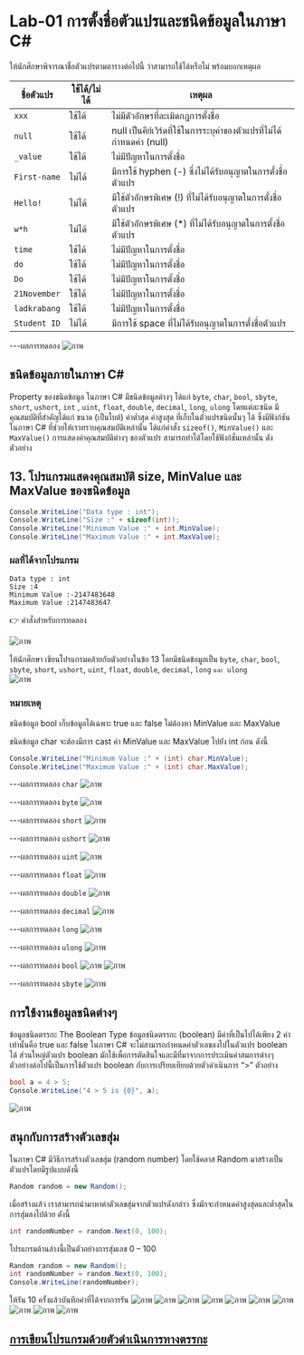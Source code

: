# Lab-01 การตั้งชื่อตัวแปรและชนิดข้อมูลในภาษา C\#


 ให้นักศึกษาพิจารณาชื่อตัวแปรตามตารางต่อไปนี้ ว่าสามารถใช้ได้หรือไม่ พร้อมบอกเหตุผล

| ชื่อตัวแปร | ใช้ได้/ไม่ได้ | เหตุผล|
|--|--|--|
| `xxx`     | ใช้ได้ | ไม่มีตัวอักษรที่ละเมิดกฎการตั้งชื่อ |
| `null` | ใช้ได้ | null เป็นคีย์เวิร์ดที่ใช้ในการระบุค่าของตัวแปรที่ไม่ได้กำหนดค่า (null) |
| `_value` | ใช้ได้ | ไม่มีปัญหาในการตั้งชื่อ |
| `First-name`| ไม่ได้ | มีการใช้ hyphen (-) ซึ่งไม่ได้รับอนุญาตในการตั้งชื่อตัวแปร |
| `Hello!` | ไม่ได้ | มีใช้ตัวอักษรพิเศษ (!) ที่ไม่ได้รับอนุญาตในการตั้งชื่อตัวแปร |
| `w*h` | ไม่ได้| มีใช้ตัวอักษรพิเศษ (*) ที่ไม่ได้รับอนุญาตในการตั้งชื่อตัวแปร |
| `time` | ใช้ได้ | ไม่มีปัญหาในการตั้งชื่อ |
| `do` | ใช้ได้ | ไม่มีปัญหาในการตั้งชื่อ |
| `Do` | ใช้ได้ | ไม่มีปัญหาในการตั้งชื่อ |
| `21November`|  ใช้ได้ |  ไม่มีปัญหาในการตั้งชื่อ |
| `ladkrabang`| ใช้ได้ | ไม่มีปัญหาในการตั้งชื่อ |
| `Student ID`| ไม่ได้ | มีการใช้ space ที่ไม่ได้รับอนุญาตในการตั้งชื่อตัวแปร |


---ผลการทดลอง
![ภาพ](https://github.com/AnchisaPhetnoi/03376836-OOP-2566-Lab-01/assets/144197034/a56d8feb-47f9-44b0-8b7f-a1fd4daf634b)


## ชนิดข้อมูลภายในภาษา C\#

Property ของชนิดข้อมูล ในภาษา C# มีชนิดข้อมูลต่างๆ ได้แก่ `byte`, `char`, `bool`, `sbyte`, `short`, `ushort`, `int` , `uint`, `float`, `double`, `decimal`, `long`, `ulong` โดยแต่ละชนิด มีคุณสมบัติที่สำคัญได้แก่ ขนาด (เป็นไบต์) ค่าต่ำสุด ค่าสูงสุด ที่เก็บในตัวแปรชนิดนั้นๆ ได้ ซึ่งมีฟังก์ชันในภาษา C# ที่ช่วยให้เราทราบคุณสมบัติเหล่านั้น ได้แก่คำสั่ง `sizeof()`, `MinValue()` และ `MaxValue()` การแสดงค่าคุณสมบัติต่างๆ ของตัวแปร สามารถทำได้โดยใช้ฟังก์ชั่นเหล่านั้น ดังตัวอย่าง

## 13. โปรแกรมแสดงคุณสมบัติ size, MinValue และ MaxValue ของชนิดข้อมูล

```csharp
Console.WriteLine("Data type : int");
Console.WriteLine("Size :" + sizeof(int));
Console.WriteLine("Minimum Value :" + int.MinValue);
Console.WriteLine("Maximum Value :" + int.MaxValue);
```

### ผลที่ได้จากโปรแกรม

```text
Data type : int
Size :4
Minimum Value :-2147483648
Maximum Value :2147483647
```

👉 คำสั่งสำหรับการทดลอง  

![ภาพ](https://github.com/AnchisaPhetnoi/03376836-OOP-2566-Lab-01/assets/144197034/2b0b7477-109d-4115-97f0-cba54ad8e177)

ให้นักศึกษา เขียนโปรแกรมคล้ายกับตัวอย่างในข้อ 13 โดยมีชนิดข้อมูลเป็น `byte`, `char`, `bool`, `sbyte`, `short`, `ushort`, `uint`, `float`, `double`, `decimal`, `long` `และ ulong`  
![ภาพ](https://github.com/AnchisaPhetnoi/03376836-OOP-2566-Lab-01/assets/144197034/9fe79eea-90dd-4041-91b3-1a0c360518e3)

### หมายเหตุ

ชนิดข้อมูล bool เก็บข้อมูลได้เฉพาะ true และ false ไม่ต้องหา MinValue และ MaxValue

ชนิดข้อมูล char จะต้องมีการ cast ค่า MinValue และ MaxValue ไปยัง int ก่อน ดังนี้

```csharp
Console.WriteLine("Minimum Value :" + (int) char.MinValue);
Console.WriteLine("Maximum Value :" + (int) char.MaxValue);
```
---ผลการทดลอง `char`
![ภาพ](https://github.com/AnchisaPhetnoi/03376836-OOP-2566-Lab-01/assets/144197034/ae0e5a05-d95c-4bf3-aab6-741b24462c06)

---ผลการทดลอง `byte`
![ภาพ](https://github.com/AnchisaPhetnoi/03376836-OOP-2566-Lab-01/assets/144197034/8a8eedbb-9e8c-4cf6-9364-26ae807671f4)

---ผลการทดลอง `short`
 ![ภาพ](https://github.com/AnchisaPhetnoi/03376836-OOP-2566-Lab-01/assets/144197034/3fcba6b7-219b-4875-b1f1-f18de32c4e7f)


---ผลการทดลอง `ushort`
![ภาพ](https://github.com/AnchisaPhetnoi/03376836-OOP-2566-Lab-01/assets/144197034/f0812bb5-e4b9-4298-bcb8-d701f38df622)



 

---ผลการทดลอง `uint`
![ภาพ](https://github.com/AnchisaPhetnoi/03376836-OOP-2566-Lab-01/assets/144197034/ceab1985-199b-4d55-88d7-24a586b37b6e)

 

---ผลการทดลอง `float`
 ![ภาพ](https://github.com/AnchisaPhetnoi/03376836-OOP-2566-Lab-01/assets/144197034/e1f7521b-37dd-4b98-a2af-70827ecf1da9)


---ผลการทดลอง `double`
 ![ภาพ](https://github.com/AnchisaPhetnoi/03376836-OOP-2566-Lab-01/assets/144197034/6ed88a33-f0b8-4405-8718-bfcab3ad6f6e)

---ผลการทดลอง `decimal`
 ![ภาพ](https://github.com/AnchisaPhetnoi/03376836-OOP-2566-Lab-01/assets/144197034/dc2f96a9-ba64-4873-a6e9-18171336fefa)

---ผลการทดลอง `long`
![ภาพ](https://github.com/AnchisaPhetnoi/03376836-OOP-2566-Lab-01/assets/144197034/a99a01ea-8502-4190-8584-5167f64829da)


---ผลการทดลอง `ulong`
![ภาพ](https://github.com/AnchisaPhetnoi/03376836-OOP-2566-Lab-01/assets/144197034/e56424ab-9033-4ebe-9060-e0e23372df9d)


---ผลการทดลอง `bool`
![ภาพ](https://github.com/AnchisaPhetnoi/03376836-OOP-2566-Lab-01/assets/144197034/fbebd3f2-6397-49f9-a4b8-898936bacf1b)
![ภาพ](https://github.com/AnchisaPhetnoi/03376836-OOP-2566-Lab-01/assets/144197034/3f692bef-d6d3-435c-9c54-12db0194658f)


---ผลการทดลอง `sbyte`
![ภาพ](https://github.com/AnchisaPhetnoi/03376836-OOP-2566-Lab-01/assets/144197034/73f4cd83-b7a3-44a5-95d7-0c67069fdc0e)


## การใช้งานข้อมูลชนิดต่างๆ

ข้อมูลชนิดตรรกะ The Boolean Type
ข้อมูลชนิดตรรกะ (boolean) มีค่าที่เป็นไปได้เพียง 2 ค่าเท่านั้นคือ true และ false ในภาษา C# จะไม่สามารถกำหนดค่าตัวเลขลงไปในตัวแปร boolean ได้ ส่วนใหญ่ตัวแปร boolean มักใช้เพื่อการตัดสินใจและมีที่มาจากการประเมินค่าสมการต่างๆ ตัวอย่างต่อไปนี้เป็นการใช้ตัวแปร boolean กับการเปรียบเทียบด้วยตัวดำเนินการ “>”
ตัวอย่าง

```csharp
bool a = 4 > 5;
Console.WriteLine("4 > 5 is {0}", a);
```
![ภาพ](https://github.com/AnchisaPhetnoi/03376836-OOP-2566-Lab-01/assets/144197034/b1194a6a-8eec-4c2d-860c-0f752ba3a604)

## สนุกกับการสร้างตัวเลขสุ่ม

ในภาษา C# มีวิธีการสร้างตัวเลขสุ่ม (random number) โดยใช้คลาส Random มาสร้างเป็นตัวแปรโดยมีรูปแบบดังนี้

```csharp
Random random = new Random();
```

เมื่อสร้างแล้ว เราสามารถนำมาหาค่าตัวเลขสุ่มจากตัวแปรดังกล่าว ซึ่งมักจะกำหนดค่าสูงสุดและต่ำสุดในการสุ่มลงไปด้วย ดังนี้

```csharp
int randomNumber = random.Next(0, 100);
```

โปรแกรมด้านล่างนี้เป็นตัวอย่างการสุ่มเลข 0 – 100

```csharp
Random random = new Random();
int randomNumber = random.Next(0, 100);
Console.WriteLine(randomNumber);
```
 
ให้รัน 10 ครั้งแล้วบันทึกค่าที่ได้จากการรัน
![ภาพ](https://github.com/AnchisaPhetnoi/03376836-OOP-2566-Lab-01/assets/144197034/01698dbd-273b-4d19-801f-d89df24e6504)
![ภาพ](https://github.com/AnchisaPhetnoi/03376836-OOP-2566-Lab-01/assets/144197034/9e2d439c-a8b8-4148-be7d-61787d9026b4)
![ภาพ](https://github.com/AnchisaPhetnoi/03376836-OOP-2566-Lab-01/assets/144197034/f6fd8dc3-b298-4565-9c49-97539ac842bd)
![ภาพ](https://github.com/AnchisaPhetnoi/03376836-OOP-2566-Lab-01/assets/144197034/69511201-9cac-4c3e-a3bf-93cafc43dd49)
![ภาพ](https://github.com/AnchisaPhetnoi/03376836-OOP-2566-Lab-01/assets/144197034/f2472b13-6fbe-487d-a971-01a5e4ff5e9f)
![ภาพ](https://github.com/AnchisaPhetnoi/03376836-OOP-2566-Lab-01/assets/144197034/59da72db-baac-4d78-b821-cbb8846889db)
![ภาพ](https://github.com/AnchisaPhetnoi/03376836-OOP-2566-Lab-01/assets/144197034/a79eb626-b974-420d-bbd1-41fa116d5f74)
![ภาพ](https://github.com/AnchisaPhetnoi/03376836-OOP-2566-Lab-01/assets/144197034/ffe3acc5-310e-4340-9a4e-61ed29b77dbe)
![ภาพ](https://github.com/AnchisaPhetnoi/03376836-OOP-2566-Lab-01/assets/144197034/7507f01e-4117-4136-9e04-19a7db5827be)
![ภาพ](https://github.com/AnchisaPhetnoi/03376836-OOP-2566-Lab-01/assets/144197034/bed315eb-6af0-4fda-9877-41122644dfb9)




## [การเขียนโปรแกรมด้วยตัวดำเนินการทางตรรกะ](./Lab-01-part-14.md)
